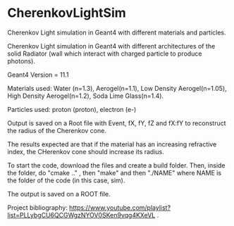 # CherenkovLightSim
Cherenkov Light simulation in Geant4 with different materials and particles. 



Cherenkov Light simulation in Geant4 with different architectures of the solid Radiator (wall which interact with charged particle to produce photons).

Geant4 Version = 11.1

Materials used: Water (n=1.3), Aerogel(n=1.1), Low Density Aerogel(n=1.05), High Density Aerogel(n=1.2), Soda Lime Glass(n=1.4).

Particles used: proton (proton), electron (e-) 

Output is saved on a Root file with Event, fX, fY, fZ and fX:fY to reconstruct the radius of the Cherenkov cone. 

The results expected are that if the material has an increasing refractive index, the CHerenkov cone should increase its radius.

To start the code, download the files and create a build folder.
Then, inside the folder, do "cmake .." , then "make" and then "./NAME" where NAME is the folder of the code (in this case, sim).

The output is saved on a ROOT file. 


Project bibliography: https://www.youtube.com/playlist?list=PLLybgCU6QCGWgzNYOV0SKen9vqg4KXeVL . 
